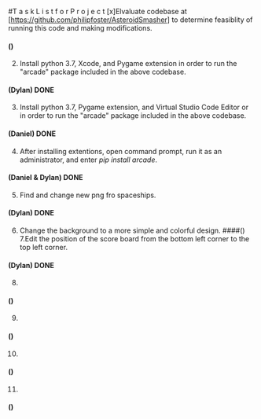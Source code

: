 #T a s k    L i s t    f o r    P r o j e c t
[x]Elvaluate codebase at [https://github.com/philipfoster/AsteroidSmasher] to determine feasiblity of running this code and making modifications.
  #### () 
2. Install python 3.7, Xcode, and Pygame extension in order to run the "arcade" package included in the above codebase. 
  #### (Dylan)    DONE
3. Install python 3.7, Pygame extension, and Virtual Studio Code Editor or in order to run the "arcade" package included in the above        codebase. 
  #### (Daniel)   DONE
4. After installing extentions, open command prompt, run it as an administrator, and enter *pip install arcade*.
  #### (Daniel & Dylan)   DONE
5. Find and change new png fro spaceships.  
  #### (Dylan)  DONE
6. Change the background to a more simple and colorful design.
  ####()
7.Edit the position of the score board from the bottom left corner to the top left corner. 
  #### (Dylan)  DONE
8.  
  #### () 
9. 
  #### () 
10.  
  #### () 
11.  
  #### () 

